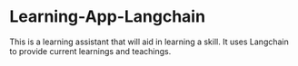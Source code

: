 # Learning-App-Langchain
This is a learning assistant that will aid in learning a skill. It uses Langchain to provide current learnings and teachings. 
